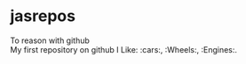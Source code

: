 
# jasrepos
To reason with github   
My first repository on github
I Like: :cars:, :Wheels:, :Engines:.

